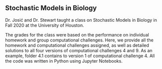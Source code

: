 ## Stochastic Models in Biology

Dr. Josić and Dr. Stewart taught a class on Stochastic Models in Biology in Fall 2020 at the University of Houston.

The grades for the class were based on the performance on individual homework and group computational challenges. Here, we provide all the homework and computational challenges assigned, as well as detailed solutions to all four versions of computational challenges 4 and 9. As an example, folder 4.1 contains to version 1 of computational challenge 4. All the code was written in Python using Jupyter Notebooks. 

